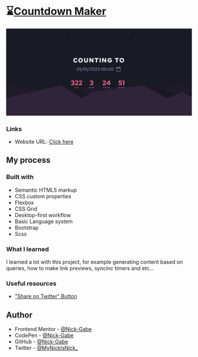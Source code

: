 # ⌛[Countdown Maker](https://nick-gabe.github.io/countdown-website)
![Thumbnail](./images/thumbnail.png)

### Links

- Website URL: [Click here](https://nick-gabe.github.io/countdown-website)

## My process

### Built with

- Semantic HTML5 markup
- CSS custom properties
- Flexbox
- CSS Grid
- Desktop-first workflow
- Basic Language system
- Bootstrap
- Scss

### What I learned

I learned a lot with this project, for example generating content based on queries, how to make link previews, syncinc timers and etc...

### Useful resources

- ["Share on Twitter" Button](https://help.twitter.com/en/using-twitter/add-twitter-share-button)

## Author

- Frontend Mentor - [@Nick-Gabe](https://www.frontendmentor.io/profile/Nick-Gabe)
- CodePen - [@Nick-Gabe](https://codepen.io/nick-gabe)
- GitHub - [@Nick-Gabe](https://github.com/Nick-Gabe/)
- Twitter - [@MyNickIsNick_](https://www.twitter.com/MyNickIsNick_)